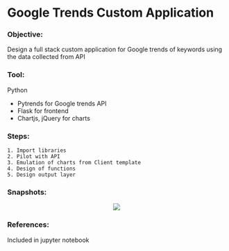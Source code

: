 # Google Trends Custom Application
### Objective:
Design a full stack custom application for Google trends of keywords using the data collected from API

### Tool:
Python
 * Pytrends for Google trends API
 * Flask for frontend
 * Chartjs, jQuery for charts

### Steps:

    1. Import libraries
    2. Pilot with API
    3. Emulation of charts from Client template
    4. Design of functions
    5. Design output layer    
    
### Snapshots:
<p align="center">
<img src="https://user-images.githubusercontent.com/28645647/83939303-8a777000-a7f9-11ea-8ae4-e4470b71d5a0.gif">
</p>

### References:
Included in jupyter notebook
